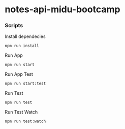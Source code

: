 # notes-api-midu-bootcamp

### Scripts

Install dependecies

```
npm run install
```

Run App

```
npm run start
```

Run App Test

```
npm run start:test
```

Run Test

```
npm run test
```

Run Test Watch

```
npm run test:watch
```
